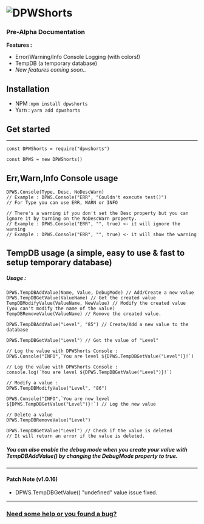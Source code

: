 # ![DPWShorts](https://cdn.glitch.com/0a51cb1c-8d1f-48f8-a7f4-23770c5b0ca2%2FDPShorts%20Logo.png)
### Pre-Alpha Documentation
**Features :**
* Error/Warning/Info Console Logging (with colors!)
* TempDB (a temporary database)
* *New features coming soon..*

Installation
-
* NPM :`npm install dpwshorts`
* Yarn : `yarn add dpwshorts`

Get started
-
---
```
const DPWShorts = require("dpwshorts")

const DPWS = new DPWShorts()
```
Err,Warn,Info Console usage
-
```
DPWS.Console(Type, Desc, NoDescWarn) 
// Example : DPWS.Console("ERR", "Couldn't execute test()")
// For Type you can use ERR, WARN or INFO

// There's a warning if you don't set the Desc property but you can ignore it by turning on the NoDescWarn property.
// Example : DPWS.Console("ERR", "", true) <- it will ignore the warning
// Example : DPWS.Console("ERR", "", true) <- it will show the warning
```

TempDB usage (a simple, easy to use & fast to setup temporary database)
-
##### Usage :
```
DPWS.TempDBAddValue(Name, Value, DebugMode) // Add/Create a new value
DPWS.TempDBGetValue(ValueName) // Get the created value
TempDBModifyValue(ValueName, NewValue) // Modify the created value (you can't modify the name of the value)
TempDBRemoveValue(ValueName) // Remove the created value.
```
```
DPWS.TempDBAddValue("Level", "85") // Create/Add a new value to the database

DPWS.TempDBGetValue("Level") // Get the value of "Level"

// Log the value with DPWShorts Console :
DPWS.Console("INFO",`You are level ${DPWS.TempDBGetValue("Level")}!`)

// Log the value with DPWShorts Console : 
console.log(`You are level ${DPWS.TempDBGetValue("Level")}!`)

// Modify a value :
DPWS.TempDBModifyValue("Level", "86")

DPWS.Console("INFO",`You are now level ${DPWS.TempDBGetValue("Level")}!`) // Log the new value

// Delete a value
DPWS.TempDBRemoveValue("Level")

DPWS.TempDBGetValue("Level") // Check if the value is deleted
// It will return an error if the value is deleted.
```

##### You can also enable the debug mode when you create your value with TempDBAddValue() by changing the DebugMode property to true.

---
#### Patch Note (v1.0.16)
- DPWS.TempDBGetValue() "undefined" value issue fixed.
---

### [Need some help or you found a bug?](https://github.com/DinographicPixels/DPWShorts/issues)
